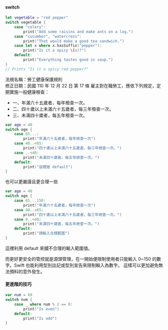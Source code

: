 #### switch

```swift
let vegetable = "red pepper"
switch vegetable {
    case "celery":
        print("Add some raisins and make ants on a log.")
    case "cucumber", "watercress":
        print("That would make a good tea sandwich.")
    case let x where x.hasSuffix("pepper"):
        print("Is it a spicy \(x)?")
    default:
        print("Everything tastes good in soup.")
}
// Prints "Is it a spicy red pepper?"
```

法規名稱：勞工健康保護規則  
修正日期：民國 110 年 12 月 22 日
第 17 條
雇主對在職勞工，應依下列規定，定期實施一般健康檢查：

- 一、年滿六十五歲者，每年檢查一次。
- 二、四十歲以上未滿六十五歲者，每三年檢查一次。
- 三、未滿四十歲者，每五年檢查一次。

```swift
var age = 40
switch age {
    case 65...:
        print("年滿六十五歲者，每年檢查一次")
    case 40..<65:
        print("四十歲以上未滿六十五歲者，每三年檢查一次。")
    case ..<40:
        print("未滿四十歲者，每五年檢查一次。")
    default:
        print("這裡是 default")
}
```

也可以更嚴謹且更合理一些

```swift
var age = 40
switch age {
    case 65...150:
        print("年滿六十五歲者，每年檢查一次")
    case 40..<65:
        print("四十歲以上未滿六十五歲者，每三年檢查一次。")
    case 0..<40:
        print("未滿四十歲者，每五年檢查一次。")
    default:
        print("請輸入合理範圍")
}
```

這裡利用 default 來攔不合理的輸入範圍值。

而更好更安全的管控就是源頭管理，在一開始便限制使用者只能輸入 0~150 的數字。Swift 也能利用型別註記或型別宣告來限制輸入為數字。 
這樣可以更加避免無法預料的意外發生。

#### 更進階的技巧

```swift
var num = 69
switch num {
    case _ where num % 2 == 0:
        print("Is even")
    default:
        print("Is odd")
}
```
